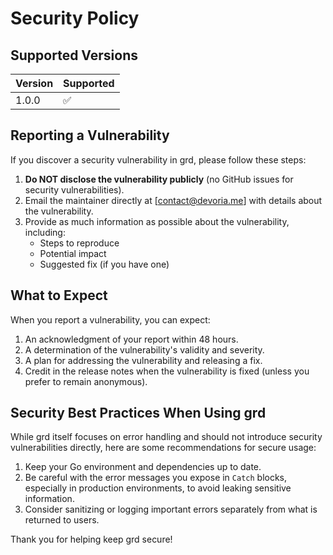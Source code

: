 # Security Policy

## Supported Versions

| Version | Supported          |
| ------- | ------------------ |
| 1.0.0   | :white_check_mark: |

## Reporting a Vulnerability

If you discover a security vulnerability in grd, please follow these steps:

1. **Do NOT disclose the vulnerability publicly** (no GitHub issues for security vulnerabilities).
2. Email the maintainer directly at [contact@devoria.me] with details about the vulnerability.
3. Provide as much information as possible about the vulnerability, including:
   - Steps to reproduce
   - Potential impact
   - Suggested fix (if you have one)

## What to Expect

When you report a vulnerability, you can expect:

1. An acknowledgment of your report within 48 hours.
2. A determination of the vulnerability's validity and severity.
3. A plan for addressing the vulnerability and releasing a fix.
4. Credit in the release notes when the vulnerability is fixed (unless you prefer to remain anonymous).

## Security Best Practices When Using grd

While grd itself focuses on error handling and should not introduce security vulnerabilities directly, here are some recommendations for secure usage:

1. Keep your Go environment and dependencies up to date.
2. Be careful with the error messages you expose in `Catch` blocks, especially in production environments, to avoid leaking sensitive information.
3. Consider sanitizing or logging important errors separately from what is returned to users.

Thank you for helping keep grd secure!
